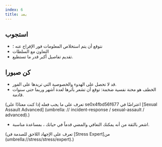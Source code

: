 ```yaml
---
index: 6
title: بعد
---
```

## استجوب

*   نتوقع أن يتم استخلاص المعلومات فور الإفراج عنه ؛
*   التعاون مع السلطات
*   تقديم تفاصيل أكبر قدر ما تستطيع.

## كن صبورا

*   قد لا تحصل على الهدوء والخصوصية التي تريدها على الفور.
*   الخطف هو محنة نفسية ضخمة: توقع أن تشعر بأثرها لعدة أشهر وربما حتى سنوات قادمة.

(تعرف على ما يجب فعله إذا كنت معتادًا على se0x4fbd56f677 اعتراضًا في [Sexual Assault Advanced] (umbrella: // incident-response / sexual-assault / advanced).)

*   اشعر بالثقة من أنه يمكنك التعافي والمضي قدماً في حياتك ، بمساعدة مناسبة.

(تعرف على الإجهاد اللاحق للصدمة في [Stress Expert]من (umbrella://stress/stress/expert).)